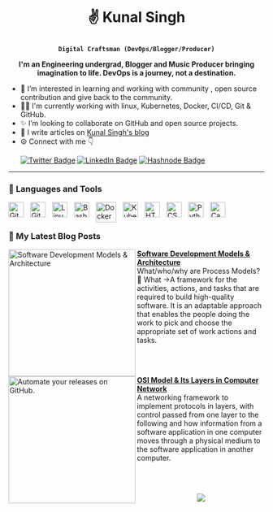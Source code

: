 # <p align="center">✌️ Kunal Singh</p>

**<p align="center">`Digital Craftsman (DevOps/Blogger/Producer)`</p>**

**<p align="center">I'm an Engineering undergrad, Blogger and Music Producer bringing imagination to life. DevOps is a journey, not a destination.</p>**

- 👀 I’m interested in learning and working with community , open source contribution and give back to the community.
- 🏄‍♂️ I'm currently working with linux, Kubernetes, Docker, CI/CD, Git & GitHub.
- ✨ I’m looking to collaborate on GitHub and open source projects.
- 📝 I write articles on [Kunal Singh's blog](https://hashnode.com/@ikunalsingh)
- ☮️ Connect with me 👇<p align="left">
<a href="https://twitter.com/_ikunalsingh"><img src="https://img.shields.io/badge/twitter-blue?style=for-the-badge&logo=twitter&logoColor=white" alt="Twitter Badge"></a>
<a href="https://www.linkedin.com/in/ikunalsingha"><img src="https://img.shields.io/badge/LinkedIn-red?style=for-the-badge&logo=linkedin&logoColor=white" alt="LinkedIn Badge"></a>
<a href="https://hashnode.com/@ikunalsingh"><img src="https://img.shields.io/badge/hashnode-green?style=for-the-badge&logo=hashnode&logoColor=white" alt="Hashnode Badge"></a>
</p>
   
---

### 🧰 Languages and Tools

<img align="left" alt="Git" width="30px" style="padding-right:10px;" src="https://cdn.jsdelivr.net/gh/devicons/devicon/icons/git/git-original.svg" />
<img align="left" alt="GitHub" width="30px" style="padding-right:10px;" src="https://cdn.jsdelivr.net/gh/devicons/devicon/icons/github/github-original.svg" />
<img align="left" alt="Linux" width="30px" style="padding-right:10px;" src="https://cdn.jsdelivr.net/gh/devicons/devicon/icons/linux/linux-original.svg" />
<img align="left" alt="Bash" width="30px" style="padding-right:10px;" src="https://cdn.jsdelivr.net/gh/devicons/devicon/icons/bash/bash-original.svg" />
<img align="left" alt="Docker" width="40px" style="padding-right:10px;" src="https://cdn.jsdelivr.net/gh/devicons/devicon/icons/docker/docker-original.svg" />
<img align="left" alt="Kubernetes" width="30px" style="padding-right:10px;" src="https://cdn.jsdelivr.net/gh/devicons/devicon/icons/kubernetes/kubernetes-plain.svg" />
<img align="left" alt="HTML" width="30px" style="padding-right:10px;" src="https://cdn.jsdelivr.net/gh/devicons/devicon/icons/html5/html5-plain.svg" />
<img align="left" alt="CSS" width="30px" style="padding-right:10px;" src="https://cdn.jsdelivr.net/gh/devicons/devicon/icons/css3/css3-plain.svg" />
<img align="left" alt="Python" width="30px" style="padding-right:10px;" src="https://cdn.jsdelivr.net/gh/devicons/devicon/icons/python/python-plain.svg" />
<img align="left" alt="Canva" width="30px" style="padding-right:10px;" src="https://cdn.jsdelivr.net/gh/devicons/devicon/icons/canva/canva-original.svg" />



<br />

#

### 📰 My Latest Blog Posts 
<!-- HASHNODE_BLOG:START -->
<p align="left">
<a href="https://ikunalsingh.hashnode.dev/software-development-models-architecture" title="Software Development Models & Architecture"><img src="https://ikunalsingh.hashnode.dev/_next/image?url=https%3A%2F%2Fcdn.hashnode.com%2Fres%2Fhashnode%2Fimage%2Fupload%2Fv1661350347440%2FQx7xiKFQa.png%3Fw%3D1600%26h%3D840%26fit%3Dcrop%26crop%3Dentropy%26auto%3Dcompress%2Cformat%26format%3Dwebp&w=1920&q=75" alt="Software Development Models & Architecture" width="250px" align="left" /></a>
<a href="https://ikunalsingh.hashnode.dev/software-development-models-architecture" title="Software Development Models & Architecture"><strong>Software Development Models & Architecture</strong></a>
<br/> What/who/why are Process Models?
🤔 What ->A framework for the activities, actions, and tasks that are required to build high-quality software.
It is an adaptable approach that enables the people doing the work to pick and choose the appropriate set of work actions and tasks. </p> <br/> <br/>
<p align="left">
<a href="https://ikunalsingh.hashnode.dev/osi-model-and-its-layers-in-computer-network" title="OSI Model & Its Layers in Computer Network"><img src="https://ikunalsingh.hashnode.dev/_next/image?url=https%3A%2F%2Fcdn.hashnode.com%2Fres%2Fhashnode%2Fimage%2Fupload%2Fv1656784750181%2FfKAMVYgt_.png%3Fw%3D1600%26h%3D840%26fit%3Dcrop%26crop%3Dentropy%26auto%3Dcompress%2Cformat%26format%3Dwebp&w=1920&q=75" alt="Automate your releases on GitHub." width="250px" align="left" /></a>
<a href="https://ikunalsingh.hashnode.dev/osi-model-and-its-layers-in-computer-network" title="OSI Model & Its Layers in Computer Network"><strong>OSI Model & Its Layers in Computer Network</strong></a>
<br/>A networking framework to implement protocols in layers, with control passed from one layer to the following and how information from a software application in one computer moves through a physical medium to the software application in another computer. </p> <br/> <br/>
<!-- HASHNODE_BLOG:END -->

<div align="center">
<p><a href="https://hashnode.com/@ikunalsingh"><img src="https://img.shields.io/badge/Follow For More-2962FF?style=for-the-badge&logo=hashnode&logoColor=white"></a></p>
</div>

#

<!-- ### 📊 Stats

![kunal's GitHub stats](https://github-readme-stats.vercel.app/api?username=iKunal-Singh&show_icons=true&theme=gruvbox)

![GitHub Streak](https://streak-stats.demolab.com?user=iKunal-Singh&theme=gruvbox&border_radius=4.5) -->

#

